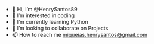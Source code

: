 - 👋 Hi, I’m @HenrySantos89
- 👀 I’m interested in coding
- 🌱 I’m currently learning Python
- 💞️ I’m looking to collaborate on Projects
- 📫 How to reach me miqueias.henrysantos@gmail.com
<!---
HenrySantos89/HenrySantos89 is a ✨ special ✨ repository because its `README.md` (this file) appears on your GitHub profile.
You can click the Preview link to take a look at your changes.
--->
